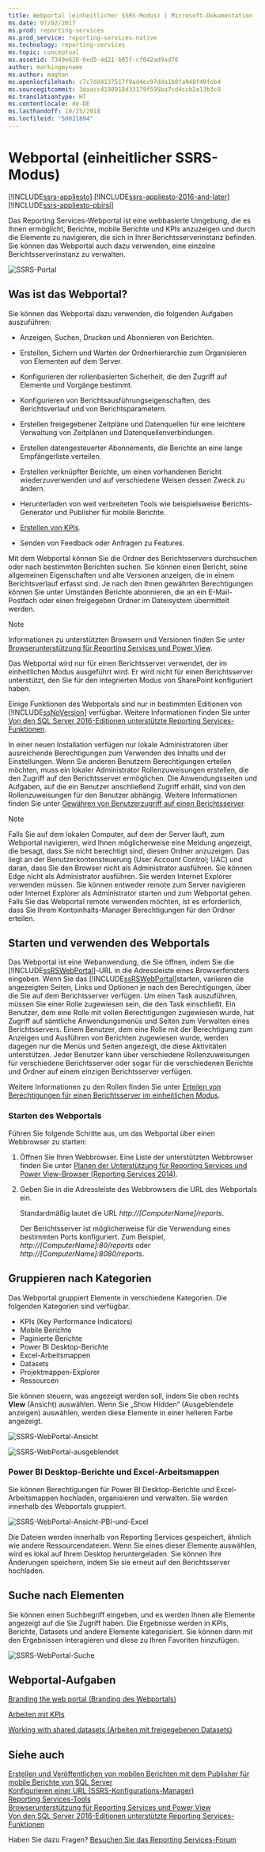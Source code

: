```yaml
---
title: Webportal (einheitlicher SSRS-Modus) | Microsoft-Dokumentation
ms.date: 07/02/2017
ms.prod: reporting-services
ms.prod_service: reporting-services-native
ms.technology: reporting-services
ms.topic: conceptual
ms.assetid: 7349e626-6ed5-4d21-b05f-cf042ad9ad70
author: markingmyname
ms.author: maghan
ms.openlocfilehash: c7c7dd4137517f9ad4ec97dda1b0fa948f40feb4
ms.sourcegitcommit: 3daacc4198918d33179f595ba7cd4ccb2a13b3c0
ms.translationtype: HT
ms.contentlocale: de-DE
ms.lasthandoff: 10/25/2018
ms.locfileid: "50021894"
---
```

# <a name="web-portal-ssrs-native-mode"></a>Webportal (einheitlicher SSRS-Modus)

[!INCLUDE[ssrs-appliesto](../includes/ssrs-appliesto.md)] [!INCLUDE[ssrs-appliesto-2016-and-later](../includes/ssrs-appliesto-2016-and-later.md)] [!INCLUDE[ssrs-appliesto-pbirsi](../includes/ssrs-appliesto-pbirs.md)]

Das Reporting Services-Webportal ist eine webbasierte Umgebung, die es Ihnen ermöglicht, Berichte, mobile Berichte und KPIs anzuzeigen und durch die Elemente zu navigieren, die sich in Ihrer Berichtsserverinstanz befinden. Sie können das Webportal auch dazu verwenden, eine einzelne Berichtsserverinstanz zu verwalten.

![SSRS-Portal](../reporting-services/media/ssrsportal.png)

## <a name="what-is-the-web-portal"></a>Was ist das Webportal?

Sie können das Webportal dazu verwenden, die folgenden Aufgaben auszuführen:

- Anzeigen, Suchen, Drucken und Abonnieren von Berichten.

- Erstellen, Sichern und Warten der Ordnerhierarchie zum Organisieren von Elementen auf dem Server.

- Konfigurieren der rollenbasierten Sicherheit, die den Zugriff auf Elemente und Vorgänge bestimmt.

- Konfigurieren von Berichtsausführungseigenschaften, des Berichtsverlauf und von Berichtsparametern.

- Erstellen freigegebener Zeitpläne und Datenquellen für eine leichtere Verwaltung von Zeitplänen und Datenquellenverbindungen.

- Erstellen datengesteuerter Abonnements, die Berichte an eine lange Empfängerliste verteilen.

- Erstellen verknüpfter Berichte, um einen vorhandenen Bericht wiederzuverwenden und auf verschiedene Weisen dessen Zweck zu ändern.

- Herunterladen von weit verbreiteten Tools wie beispielsweise Berichts-Generator und Publisher für mobile Berichte.

- [Erstellen von KPIs](../reporting-services/working-with-kpis-in-reporting-services.md).

- Senden von Feedback oder Anfragen zu Features.

Mit dem Webportal können Sie die Ordner des Berichtsservers durchsuchen oder nach bestimmten Berichten suchen. Sie können einen Bericht, seine allgemeinen Eigenschaften und alte Versionen anzeigen, die in einem Berichtsverlauf erfasst sind. Je nach den Ihnen gewährten Berechtigungen können Sie unter Umständen Berichte abonnieren, die an ein E-Mail-Postfach oder einen freigegeben Ordner im Dateisystem übermittelt werden.

> [!NOTE]
> Informationen zu unterstützten Browsern und Versionen finden Sie unter [Browserunterstützung für Reporting Services und Power View](../reporting-services/browser-support-for-reporting-services-and-power-view.md).

Das Webportal wird nur für einen Berichtsserver verwendet, der im einheitlichen Modus ausgeführt wird. Er wird nicht für einen Berichtsserver unterstützt, den Sie für den integrierten Modus von SharePoint konfiguriert haben.

Einige Funktionen des Webportals sind nur in bestimmten Editionen von [!INCLUDE[ssNoVersion](../includes/ssnoversion-md.md)] verfügbar. Weitere Informationen finden Sie unter [Von den SQL Server 2016-Editionen unterstützte Reporting Services-Funktionen](../reporting-services/reporting-services-features-supported-by-the-editions-of-sql-server-2016.md).

In einer neuen Installation verfügen nur lokale Administratoren über ausreichende Berechtigungen zum Verwenden des Inhalts und der Einstellungen. Wenn Sie anderen Benutzern Berechtigungen erteilen möchten, muss ein lokaler Administrator Rollenzuweisungen erstellen, die den Zugriff auf den Berichtsserver ermöglichen. Die Anwendungsseiten und Aufgaben, auf die ein Benutzer anschließend Zugriff erhält, sind von den Rollenzuweisungen für den Benutzer abhängig. Weitere Informationen finden Sie unter [Gewähren von Benutzerzugriff auf einen Berichtsserver](security/grant-user-access-to-a-report-server-report-manager.md).

> [!NOTE]
> Falls Sie auf dem lokalen Computer, auf dem der Server läuft, zum Webportal navigieren, wird Ihnen möglicherweise eine Meldung angezeigt, die besagt, dass Sie nicht berechtigt sind, diesen Ordner anzuzeigen. Das liegt an der Benutzerkontensteuerung (User Account Control; UAC) und daran, dass Sie den Browser nicht als Administrator ausführen. Sie können Edge nicht als Administrator ausführen. Sie werden Internet Explorer verwenden müssen. Sie können entweder remote zum Server navigieren oder Internet Explorer als Administrator starten und zum Webportal gehen. Falls Sie das Webportal remote verwenden möchten, ist es erforderlich, dass Sie Ihrem Kontoinhalts-Manager Berechtigungen für den Ordner erteilen.  

## <a name="start-and-use-the-web-portal"></a>Starten und verwenden des Webportals

Das Webportal ist eine Webanwendung, die Sie öffnen, indem Sie die [!INCLUDE[ssRSWebPortal](../includes/ssrswebportal.md)]-URL in die Adressleiste eines Browserfensters eingeben. Wenn Sie das [!INCLUDE[ssRSWebPortal](../includes/ssrswebportal.md)]starten, variieren die angezeigten Seiten, Links und Optionen je nach den Berechtigungen, über die Sie auf dem Berichtsserver verfügen. Um einen Task auszuführen, müssen Sie einer Rolle zugewiesen sein, die den Task einschließt.  Ein Benutzer, dem eine Rolle mit vollen Berechtigungen zugewiesen wurde, hat Zugriff auf sämtliche Anwendungsmenüs und Seiten zum Verwalten eines Berichtsservers. Einem Benutzer, dem eine Rolle mit der Berechtigung zum Anzeigen und Ausführen von Berichten zugewiesen wurde, werden dagegen nur die Menüs und Seiten angezeigt, die diese Aktivitäten unterstützen. Jeder Benutzer kann über verschiedene Rollenzuweisungen für verschiedene Berichtsserver oder sogar für die verschiedenen Berichte und Ordner auf einem einzigen Berichtsserver verfügen.

Weitere Informationen zu den Rollen finden Sie unter [Erteilen von Berechtigungen für einen Berichtsserver im einheitlichen Modus](../reporting-services/security/granting-permissions-on-a-native-mode-report-server.md).

### <a name="start-the-web-portal"></a>Starten des Webportals

Führen Sie folgende Schritte aus, um das Webportal über einen Webbrowser zu starten:

1. Öffnen Sie Ihren Webbrowser. Eine Liste der unterstützten Webbrowser finden Sie unter [Planen der Unterstützung für Reporting Services und Power View-Browser (Reporting Services 2014)](../reporting-services/browser-support-for-reporting-services-and-power-view.md).

2. Geben Sie in die Adressleiste des Webbrowsers die URL des Webportals ein.

    Standardmäßig lautet die URL *http://[ComputerName]/reports*.

    Der Berichtsserver ist möglicherweise für die Verwendung eines bestimmten Ports konfiguriert. Zum Beispiel, *http://[ComputerName]:80/reports* oder *http://[ComputerName]:8080/reports*.

## <a name="grouping-by-categories"></a>Gruppieren nach Kategorien

Das Webportal gruppiert Elemente in verschiedene Kategorien. Die folgenden Kategorien sind verfügbar.

- KPIs (Key Performance Indicators)
- Mobile Berichte
- Paginierte Berichte
- Power BI Desktop-Berichte
- Excel-Arbeitsmappen
- Datasets
- Projektmappen-Explorer
- Ressourcen

Sie können steuern, was angezeigt werden soll, indem Sie oben rechts **View** (Ansicht) auswählen. Wenn Sie „Show Hidden“ (Ausgeblendete anzeigen) auswählen, werden diese Elemente in einer helleren Farbe angezeigt.

![SSRS-WebPortal-Ansicht](../reporting-services/media/ssrswebportal-view.png)

![SSRS-WebPortal-ausgeblendet](../reporting-services/media/ssrswebportal-hidden.png)

### <a name="power-bi-desktop-reports-and-excel-workbooks"></a>Power BI Desktop-Berichte und Excel-Arbeitsmappen

Sie können Berechtigungen für Power BI Desktop-Berichte und Excel-Arbeitsmappen hochladen, organisieren und verwalten. Sie werden innerhalb des Webportals gruppiert.

![SSRS-WebPortal-Ansicht-PBI-und-Excel](../reporting-services/media/ssrswebportal-view-pbi-and-excel.png)

Die Dateien werden innerhalb von Reporting Services gespeichert, ähnlich wie andere Ressourcendateien. Wenn Sie eines dieser Elemente auswählen, wird es lokal auf Ihrem Desktop heruntergeladen. Sie können Ihre Änderungen speichern, indem Sie sie erneut auf den Berichtsserver hochladen.

## <a name="search-for-items"></a>Suche nach Elementen

Sie können einen Suchbegriff eingeben, und es werden Ihnen alle Elemente angezeigt auf die Sie Zugriff haben. Die Ergebnisse werden in KPIs, Berichte, Datasets und andere Elemente kategorisiert. Sie können dann mit den Ergebnissen interagieren und diese zu Ihren Favoriten hinzufügen.

![SSRS-WebPortal-Suche](../reporting-services/media/ssrswebportal-search.png)

## <a name="web-portal-tasks"></a>Webportal-Aufgaben

[Branding the web portal (Branding des Webportals)](../reporting-services/branding-the-web-portal.md)

[Arbeiten mit KPIs](../reporting-services/working-with-kpis-in-reporting-services.md)

[Working with shared datasets (Arbeiten mit freigegebenen Datasets)](../reporting-services/work-with-shared-datasets-web-portal.md)

## <a name="see-also"></a>Siehe auch

[Erstellen und Veröffentlichen von mobilen Berichten mit dem Publisher für mobile Berichte von SQL Server](../reporting-services/mobile-reports/create-mobile-reports-with-sql-server-mobile-report-publisher.md)  
[Konfigurieren einer URL (SSRS-Konfigurations-Manager)](../reporting-services/install-windows/configure-a-url-ssrs-configuration-manager.md)  
[Reporting Services-Tools](../reporting-services/tools/reporting-services-tools.md)  
[Browserunterstützung für Reporting Services und Power View](../reporting-services/browser-support-for-reporting-services-and-power-view.md)  
[Von den SQL Server 2016-Editionen unterstützte Reporting Services-Funktionen](../reporting-services/reporting-services-features-supported-by-the-editions-of-sql-server-2016.md)  

Haben Sie dazu Fragen? [Besuchen Sie das Reporting Services-Forum](https://go.microsoft.com/fwlink/?LinkId=620231)

